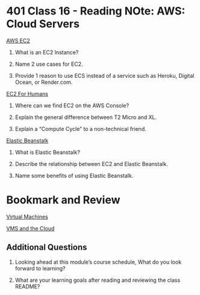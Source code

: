 # 401 Class 16 - Reading NOte: AWS: Cloud Servers

[AWS EC2](https://aws.amazon.com/ec2/)

1. What is an EC2 Instance?


2. Name 2 use cases for EC2.


3. Provide 1 reason to use ECS instead of a service such as Heroku, Digital Ocean, or Render.com.


[EC2 For Humans](https://www.youtube.com/watch?v=lZMkgOMYYIg)

1. Where can we find EC2 on the AWS Console?


2. Explain the general difference between T2 Micro and XL.


3. Explain a “Compute Cycle” to a non-technical friend.


[Elastic Beanstalk](https://www.youtube.com/watch?v=SrwxAScdyT0)

1. What is Elastic Beanstalk?


2. Describe the relationship between EC2 and Elastic Beanstalk.


3. Name some benefits of using Elastic Beanstalk.


# Bookmark and Review
[Virtual Machines](https://www.youtube.com/watch?v=yIVXjl4SwVo)

[VMS and the Cloud](https://www.youtube.com/watch?v=l0DfHUWMjsU)

## Additional Questions
1. Looking ahead at this module’s course schedule, What do you look forward to learning?

2. What are your learning goals after reading and reviewing the class README?
